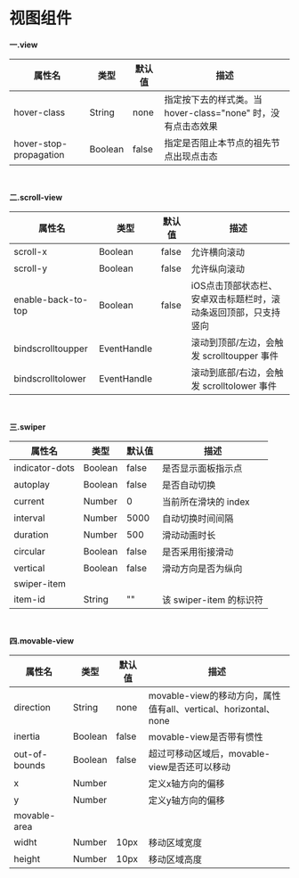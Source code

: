 # 视图组件

**一.view**

属性名|类型|默认值|描述
--|--|--|--
hover-class|String|none|指定按下去的样式类。当 hover-class="none" 时，没有点击态效果
hover-stop-propagation|Boolean|false|指定是否阻止本节点的祖先节点出现点击态

<br>

**二.scroll-view**

属性名|类型|默认值|描述
--|--|--|--
scroll-x|Boolean|false|允许横向滚动
scroll-y|Boolean|false|允许纵向滚动
enable-back-to-top|Boolean|false|iOS点击顶部状态栏、安卓双击标题栏时，滚动条返回顶部，只支持竖向
bindscrolltoupper|EventHandle||滚动到顶部/左边，会触发 scrolltoupper 事件
bindscrolltolower	|EventHandle||滚动到底部/右边，会触发 scrolltolower 事件

<br>

**三.swiper**

属性名|类型|默认值|描述
--|--|--|--
indicator-dots|Boolean|false|是否显示面板指示点
autoplay|Boolean|false|是否自动切换
current|Number|0|当前所在滑块的 index
interval|Number|5000|自动切换时间间隔
duration|Number|500|滑动动画时长
circular|Boolean|false|是否采用衔接滑动
vertical|Boolean|false|滑动方向是否为纵向
swiper-item|||
item-id|String|""|该 swiper-item 的标识符

<br>

**四.movable-view**

属性名|类型|默认值|描述
--|--|--|--
direction|String|none|movable-view的移动方向，属性值有all、vertical、horizontal、none
inertia|Boolean|false|movable-view是否带有惯性
out-of-bounds|Boolean|false|超过可移动区域后，movable-view是否还可以移动
x|Number||定义x轴方向的偏移
y|Number||定义y轴方向的偏移
movable-area|||
widht|Number|10px|移动区域宽度
height|Number|10px|移动区域高度